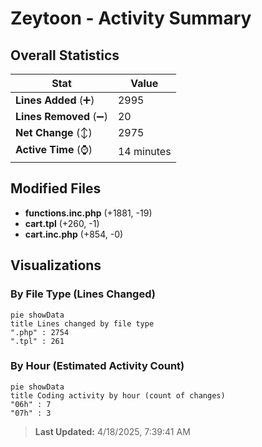 # Zeytoon - Activity Summary 

## Overall Statistics

| Stat                   | Value                                                             |
| ---------------------- | ----------------------------------------------------------------- |
| **Lines Added** (➕)   | 2995                                          |
| **Lines Removed** (➖) | 20                                        |
| **Net Change** (↕)    | 2975                |
| **Active Time** (⌚)   | 14 minutes |


## Modified Files
- **functions.inc.php** (+1881, -19)
- **cart.tpl** (+260, -1)
- **cart.inc.php** (+854, -0)

## Visualizations

### By File Type (Lines Changed)

```mermaid
pie showData
title Lines changed by file type
".php" : 2754
".tpl" : 261
```

### By Hour (Estimated Activity Count)

```mermaid
pie showData
title Coding activity by hour (count of changes)
"06h" : 7
"07h" : 3
```


> **Last Updated:** 4/18/2025, 7:39:41 AM